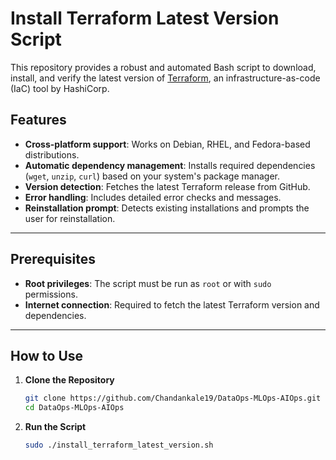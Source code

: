 # Install Terraform Latest Version Script

This repository provides a robust and automated Bash script to download, install, and verify the latest version of [Terraform](https://www.terraform.io/), an infrastructure-as-code (IaC) tool by HashiCorp.

## Features

- **Cross-platform support**: Works on Debian, RHEL, and Fedora-based distributions.
- **Automatic dependency management**: Installs required dependencies (`wget`, `unzip`, `curl`) based on your system's package manager.
- **Version detection**: Fetches the latest Terraform release from GitHub.
- **Error handling**: Includes detailed error checks and messages.
- **Reinstallation prompt**: Detects existing installations and prompts the user for reinstallation.

---

## Prerequisites

- **Root privileges**: The script must be run as `root` or with `sudo` permissions.
- **Internet connection**: Required to fetch the latest Terraform version and dependencies.

---

## How to Use

1. **Clone the Repository**

   ```bash
   git clone https://github.com/Chandankale19/DataOps-MLOps-AIOps.git
   cd DataOps-MLOps-AIOps

2. **Run the Script**

   ```bash
   sudo ./install_terraform_latest_version.sh

